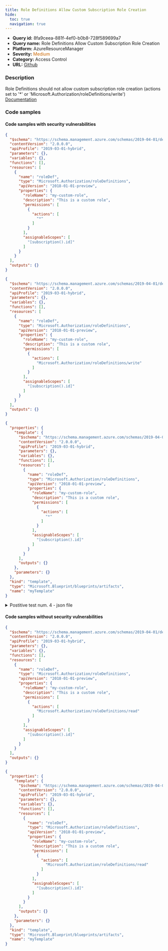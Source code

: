 ```yaml
---
title: Role Definitions Allow Custom Subscription Role Creation
hide:
  toc: true
  navigation: true
---
```


<style>
  .highlight .hll {
    background-color: #ff171742;
  }
  .md-content {
    max-width: 1100px;
    margin: 0 auto;
  }
</style>

-   **Query id:** 8fa9ceea-881f-4ef0-b0b8-728f589699a7
-   **Query name:** Role Definitions Allow Custom Subscription Role Creation
-   **Platform:** AzureResourceManager
-   **Severity:** <span style="color:#C60">Medium</span>
-   **Category:** Access Control
-   **URL:** [Github](https://github.com/Checkmarx/kics/tree/master/assets/queries/azureResourceManager/role_definitions_allow_custom_subscription_role_creation)

### Description
Role Definitions should not allow custom subscription role creation (actions set to '*' or 'Microsoft.Authorization/roleDefinitions/write')<br>
[Documentation](https://docs.microsoft.com/en-us/azure/templates/microsoft.authorization/roledefinitions?tabs=json#permission-object)

### Code samples
#### Code samples with security vulnerabilities
```json title="Postitive test num. 1 - json file" hl_lines="18"
{
  "$schema": "https://schema.management.azure.com/schemas/2019-04-01/deploymentTemplate.json#",
  "contentVersion": "2.0.0.0",
  "apiProfile": "2019-03-01-hybrid",
  "parameters": {},
  "variables": {},
  "functions": [],
  "resources": [
    {
      "name": "roleDef",
      "type": "Microsoft.Authorization/roleDefinitions",
      "apiVersion": "2018-01-01-preview",
      "properties": {
        "roleName": "my-custom-role",
        "description": "This is a custom role",
        "permissions": [
          {
            "actions": [
              "*"
            ]
          }
        ],
        "assignableScopes": [
          "[subscription().id]"
        ]
      }
    }
  ],
  "outputs": {}
}

```
```json title="Postitive test num. 2 - json file" hl_lines="18"
{
  "$schema": "https://schema.management.azure.com/schemas/2019-04-01/deploymentTemplate.json#",
  "contentVersion": "2.0.0.0",
  "apiProfile": "2019-03-01-hybrid",
  "parameters": {},
  "variables": {},
  "functions": [],
  "resources": [
    {
      "name": "roleDef",
      "type": "Microsoft.Authorization/roleDefinitions",
      "apiVersion": "2018-01-01-preview",
      "properties": {
        "roleName": "my-custom-role",
        "description": "This is a custom role",
        "permissions": [
          {
            "actions": [
              "Microsoft.Authorization/roleDefinitions/write"
            ]
          }
        ],
        "assignableScopes": [
          "[subscription().id]"
        ]
      }
    }
  ],
  "outputs": {}
}

```
```json title="Postitive test num. 3 - json file" hl_lines="20"
{
  "properties": {
    "template": {
      "$schema": "https://schema.management.azure.com/schemas/2019-04-01/deploymentTemplate.json#",
      "contentVersion": "2.0.0.0",
      "apiProfile": "2019-03-01-hybrid",
      "parameters": {},
      "variables": {},
      "functions": [],
      "resources": [
        {
          "name": "roleDef",
          "type": "Microsoft.Authorization/roleDefinitions",
          "apiVersion": "2018-01-01-preview",
          "properties": {
            "roleName": "my-custom-role",
            "description": "This is a custom role",
            "permissions": [
              {
                "actions": [
                  "*"
                ]
              }
            ],
            "assignableScopes": [
              "[subscription().id]"
            ]
          }
        }
      ],
      "outputs": {}
    },
    "parameters": {}
  },
  "kind": "template",
  "type": "Microsoft.Blueprint/blueprints/artifacts",
  "name": "myTemplate"
}

```
<details><summary>Postitive test num. 4 - json file</summary>

```json hl_lines="20"
{
  "properties": {
    "template": {
      "$schema": "https://schema.management.azure.com/schemas/2019-04-01/deploymentTemplate.json#",
      "contentVersion": "2.0.0.0",
      "apiProfile": "2019-03-01-hybrid",
      "parameters": {},
      "variables": {},
      "functions": [],
      "resources": [
        {
          "name": "roleDef",
          "type": "Microsoft.Authorization/roleDefinitions",
          "apiVersion": "2018-01-01-preview",
          "properties": {
            "roleName": "my-custom-role",
            "description": "This is a custom role",
            "permissions": [
              {
                "actions": [
                  "Microsoft.Authorization/roleDefinitions/write"
                ]
              }
            ],
            "assignableScopes": [
              "[subscription().id]"
            ]
          }
        }
      ],
      "outputs": {}
    },
    "parameters": {}
  },
  "kind": "template",
  "type": "Microsoft.Blueprint/blueprints/artifacts",
  "name": "myTemplate"
}

```
</details>


#### Code samples without security vulnerabilities
```json title="Negative test num. 1 - json file"
{
  "$schema": "https://schema.management.azure.com/schemas/2019-04-01/deploymentTemplate.json#",
  "contentVersion": "2.0.0.0",
  "apiProfile": "2019-03-01-hybrid",
  "parameters": {},
  "variables": {},
  "functions": [],
  "resources": [
    {
      "name": "roleDef",
      "type": "Microsoft.Authorization/roleDefinitions",
      "apiVersion": "2018-01-01-preview",
      "properties": {
        "roleName": "my-custom-role",
        "description": "This is a custom role",
        "permissions": [
          {
            "actions": [
              "Microsoft.Authorization/roleDefinitions/read"
            ]
          }
        ],
        "assignableScopes": [
          "[subscription().id]"
        ]
      }
    }
  ],
  "outputs": {}
}

```
```json title="Negative test num. 2 - json file"
{
  "properties": {
    "template": {
      "$schema": "https://schema.management.azure.com/schemas/2019-04-01/deploymentTemplate.json#",
      "contentVersion": "2.0.0.0",
      "apiProfile": "2019-03-01-hybrid",
      "parameters": {},
      "variables": {},
      "functions": [],
      "resources": [
        {
          "name": "roleDef",
          "type": "Microsoft.Authorization/roleDefinitions",
          "apiVersion": "2018-01-01-preview",
          "properties": {
            "roleName": "my-custom-role",
            "description": "This is a custom role",
            "permissions": [
              {
                "actions": [
                  "Microsoft.Authorization/roleDefinitions/read"
                ]
              }
            ],
            "assignableScopes": [
              "[subscription().id]"
            ]
          }
        }
      ],
      "outputs": {}
    },
    "parameters": {}
  },
  "kind": "template",
  "type": "Microsoft.Blueprint/blueprints/artifacts",
  "name": "myTemplate"
}

```
